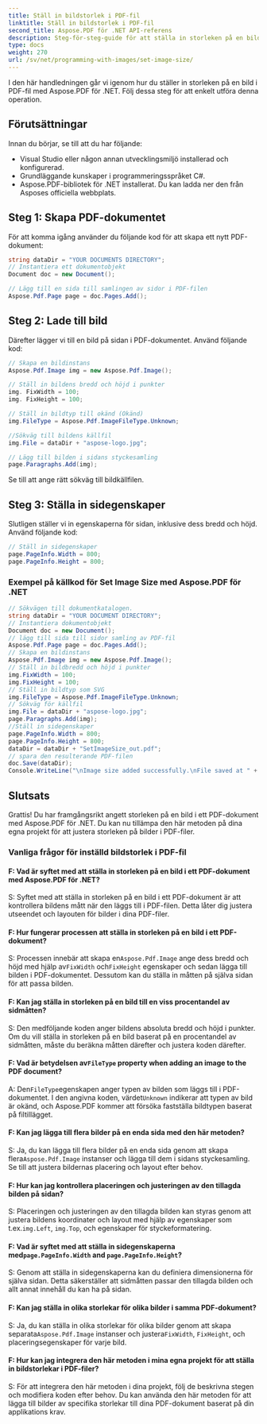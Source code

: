 ```yaml
---
title: Ställ in bildstorlek i PDF-fil
linktitle: Ställ in bildstorlek i PDF-fil
second_title: Aspose.PDF för .NET API-referens
description: Steg-för-steg-guide för att ställa in storleken på en bild i PDF-fil med Aspose.PDF för .NET.
type: docs
weight: 270
url: /sv/net/programming-with-images/set-image-size/
---
```

I den här handledningen går vi igenom hur du ställer in storleken på en bild i PDF-fil med Aspose.PDF för .NET. Följ dessa steg för att enkelt utföra denna operation.

## Förutsättningar

Innan du börjar, se till att du har följande:

- Visual Studio eller någon annan utvecklingsmiljö installerad och konfigurerad.
- Grundläggande kunskaper i programmeringsspråket C#.
- Aspose.PDF-bibliotek för .NET installerat. Du kan ladda ner den från Asposes officiella webbplats.

## Steg 1: Skapa PDF-dokumentet

För att komma igång använder du följande kod för att skapa ett nytt PDF-dokument:

```csharp
string dataDir = "YOUR DOCUMENTS DIRECTORY";
// Instantiera ett dokumentobjekt
Document doc = new Document();

// Lägg till en sida till samlingen av sidor i PDF-filen
Aspose.Pdf.Page page = doc.Pages.Add();
```

## Steg 2: Lade till bild

Därefter lägger vi till en bild på sidan i PDF-dokumentet. Använd följande kod:

```csharp
// Skapa en bildinstans
Aspose.Pdf.Image img = new Aspose.Pdf.Image();

// Ställ in bildens bredd och höjd i punkter
img. FixWidth = 100;
img. FixHeight = 100;

// Ställ in bildtyp till okänd (Okänd)
img.FileType = Aspose.Pdf.ImageFileType.Unknown;

//Sökväg till bildens källfil
img.File = dataDir + "aspose-logo.jpg";

// Lägg till bilden i sidans styckesamling
page.Paragraphs.Add(img);
```

Se till att ange rätt sökväg till bildkällfilen.

## Steg 3: Ställa in sidegenskaper

Slutligen ställer vi in egenskaperna för sidan, inklusive dess bredd och höjd. Använd följande kod:

```csharp
// Ställ in sidegenskaper
page.PageInfo.Width = 800;
page.PageInfo.Height = 800;
```

### Exempel på källkod för Set Image Size med Aspose.PDF för .NET 
```csharp
// Sökvägen till dokumentkatalogen.
string dataDir = "YOUR DOCUMENT DIRECTORY";
// Instantiera dokumentobjekt
Document doc = new Document();
// lägg till sida till sidor samling av PDF-fil
Aspose.Pdf.Page page = doc.Pages.Add();
// Skapa en bildinstans
Aspose.Pdf.Image img = new Aspose.Pdf.Image();
// Ställ in bildbredd och höjd i punkter
img.FixWidth = 100;
img.FixHeight = 100;
// Ställ in bildtyp som SVG
img.FileType = Aspose.Pdf.ImageFileType.Unknown;
// Sökväg för källfil
img.File = dataDir + "aspose-logo.jpg";
page.Paragraphs.Add(img);
//Ställ in sidegenskaper
page.PageInfo.Width = 800;
page.PageInfo.Height = 800;
dataDir = dataDir + "SetImageSize_out.pdf";
// spara den resulterande PDF-filen
doc.Save(dataDir);
Console.WriteLine("\nImage size added successfully.\nFile saved at " + dataDir);
```

## Slutsats

Grattis! Du har framgångsrikt angett storleken på en bild i ett PDF-dokument med Aspose.PDF för .NET. Du kan nu tillämpa den här metoden på dina egna projekt för att justera storleken på bilder i PDF-filer.

### Vanliga frågor för inställd bildstorlek i PDF-fil

#### F: Vad är syftet med att ställa in storleken på en bild i ett PDF-dokument med Aspose.PDF för .NET?

S: Syftet med att ställa in storleken på en bild i ett PDF-dokument är att kontrollera bildens mått när den läggs till i PDF-filen. Detta låter dig justera utseendet och layouten för bilder i dina PDF-filer.

#### F: Hur fungerar processen att ställa in storleken på en bild i ett PDF-dokument?

 S: Processen innebär att skapa en`Aspose.Pdf.Image` ange dess bredd och höjd med hjälp av`FixWidth` och`FixHeight` egenskaper och sedan lägga till bilden i PDF-dokumentet. Dessutom kan du ställa in måtten på själva sidan för att passa bilden.

#### F: Kan jag ställa in storleken på en bild till en viss procentandel av sidmåtten?

S: Den medföljande koden anger bildens absoluta bredd och höjd i punkter. Om du vill ställa in storleken på en bild baserat på en procentandel av sidmåtten, måste du beräkna måtten därefter och justera koden därefter.

####  F: Vad är betydelsen av`FileType` property when adding an image to the PDF document?

 A: Den`FileType`egenskapen anger typen av bilden som läggs till i PDF-dokumentet. I den angivna koden, värdet`Unknown` indikerar att typen av bild är okänd, och Aspose.PDF kommer att försöka fastställa bildtypen baserat på filtillägget.

#### F: Kan jag lägga till flera bilder på en enda sida med den här metoden?

 S: Ja, du kan lägga till flera bilder på en enda sida genom att skapa flera`Aspose.Pdf.Image` instanser och lägga till dem i sidans styckesamling. Se till att justera bildernas placering och layout efter behov.

#### F: Hur kan jag kontrollera placeringen och justeringen av den tillagda bilden på sidan?

 S: Placeringen och justeringen av den tillagda bilden kan styras genom att justera bildens koordinater och layout med hjälp av egenskaper som t.ex.`img.Left`, `img.Top`, och egenskaper för styckeformatering.

####  F: Vad är syftet med att ställa in sidegenskaperna med`page.PageInfo.Width` and `page.PageInfo.Height`?

S: Genom att ställa in sidegenskaperna kan du definiera dimensionerna för själva sidan. Detta säkerställer att sidmåtten passar den tillagda bilden och allt annat innehåll du kan ha på sidan.

#### F: Kan jag ställa in olika storlekar för olika bilder i samma PDF-dokument?

 S: Ja, du kan ställa in olika storlekar för olika bilder genom att skapa separata`Aspose.Pdf.Image` instanser och justera`FixWidth`, `FixHeight`, och placeringsegenskaper för varje bild.

#### F: Hur kan jag integrera den här metoden i mina egna projekt för att ställa in bildstorlekar i PDF-filer?

S: För att integrera den här metoden i dina projekt, följ de beskrivna stegen och modifiera koden efter behov. Du kan använda den här metoden för att lägga till bilder av specifika storlekar till dina PDF-dokument baserat på din applikations krav.